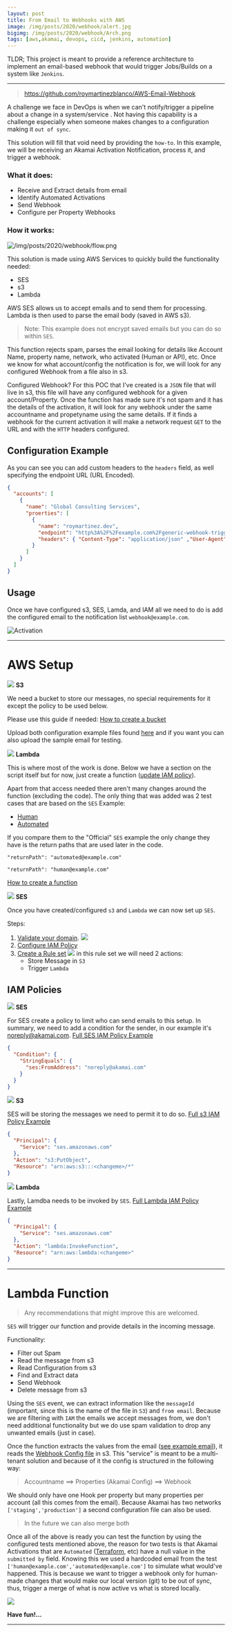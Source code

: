 ```yaml
---
layout: post
title: From Email to Webhooks with AWS
image: /img/posts/2020/webhook/alert.jpg
bigimg: /img/posts/2020/webhook/Arch.png
tags: [aws,akamai, devops, cicd, jenkins, automation]
---
```




TLDR; This project is meant to provide a reference architecture to implement an email-based webhook that would trigger Jobs/Builds on a system like `Jenkins`.

---

> https://github.com/roymartinezblanco/AWS-Email-Webhook

A challenge we face in DevOps is when we can't notify/trigger a pipeline about a change in a system/service . Not having this capability is a challenge especially when someone makes changes to a configuration making it `out of sync`. 

This solution will fill that void need by providing the `how-to`. In this example, we will be receiving an Akamai Activation Notification, process it, and trigger a webhook.

### What it does:
* Receive and Extract details from email
* Identify Automated Activations
* Send Webhook
* Configure per Property Webhooks

### How it works:
![/img/posts/2020/webhook/flow.png](/img/posts/2020/webhook/flow.png)

This solution is made using AWS Services to quickly build the functionality needed:

* SES
* s3
* Lambda

AWS SES allows us to accept emails and to send them for processing. Lambda is then used to parse the email body (saved in AWS s3).

>Note: This example does not encrypt saved emails but you can do so within `SES`.

This function rejects spam, parses the email looking for details like Account Name, property name, network, who activated (Human or API), etc. Once we know for what account/config the notification is for, we will look for any configured Webhook from a file also in s3.

Configured Webhook? For this POC that I've created is a `JSON` file that will live in s3, this file will have any configured webhook for a given account/Property. Once the function has made sure it's not spam and it has the details of the activation, it will look for any webhook under the same accountname and propetyname using the same details. If it finds a webhook for the current activation it will make a network request `GET` to the URL and with the `HTTP` headers configured.

## Configuration Example

As you can see you can add custom headers to the `headers` field, as well specifying the endpoint URL (URL Encoded).

```json
{
  "accounts": [
    {
      "name": "Global Consulting Services",
      "proerties": [
        {
          "name": "roymartinez.dev",
          "endpoint": "http%3A%2F%2Fexample.com%2Fgeneric-webhook-trigger%2Finvoke%3Ftoken%3D<some-token>",
          "headers": { "Content-Type": "application/json" ,"User-Agent":"Webhook"}
        }
      ]
    }
  ]
}
```

## Usage

Once we have configured s3, SES, Lamda, and IAM all we need to do is add the configured email to the notification list `webhook@example.com`.

![Activation](/img/posts/2020/webhook/Notification.jpg)

---

# AWS Setup


![](/img/posts/2020/webhook/s3.png) **S3** 

We need a bucket to store our messages, no special requirements for it except the policy to be used below.

Please use this guide if needed: [How to create a bucket](https://docs.aws.amazon.com/AmazonS3/latest/user-guide/create-bucket.html)

Upload both configuration example files found [here](https://github.com/roymartinezblanco/AWS-Email-Webhook/tree/master/Configuration/) and if you want you can also upload the sample email for testing.


![](/img/posts/2020/webhook/lambda.png) **Lambda**

This is where most of the work is done. Below we have a section on the script itself but for now, just create a function ([update IAM policy](https://github.com/roymartinezblanco/AWS-Email-Webhook/tree/master/Policies/s3.policy.json)).

Apart from that access needed there aren't many changes around the function (excluding the code). The only thing that was added was 2 test cases that are based on the `SES` Example:
* [Human](https://github.com/roymartinezblanco/AWS-Email-Webhook/blob/master/Examples/Human.Testemail.json) 
* [Automated](https://github.com/roymartinezblanco/AWS-Email-Webhook/blob/master/Examples/Human.Testemail.json)

If you compare them to the "Official" `SES` example the only change they have is the return paths that are used later in the code.

```"returnPath": "automated@example.com"```

```"returnPath": "human@example.com"```

[How to create a function](https://docs.aws.amazon.com/lambda/latest/dg/getting-started-create-function.html)


![](/img/posts/2020/webhook/ses.png) **SES**

Once you have created/configured `s3` and `Lambda` we can now set up `SES`.

Steps:
1. [Validate your domain](https://docs.aws.amazon.com/ses/latest/DeveloperGuide/verify-domains.html). ![](/img/posts/2020/webhook/validatedomain.ses.jpg)
2. [Configure IAM Policy](https://docs.aws.amazon.com/ses/latest/DeveloperGuide/sending-authorization-policy-examples.html#sending-authorization-policy-example-from)
3. [Create a Rule set](https://docs.aws.amazon.com/ses/latest/DeveloperGuide/receiving-email-receipt-rule-set.htm) ![](/img/posts/2020/webhook/SES.rules.jpg)
 in this rule set we will need 2 actions:
   * Store Message in `S3`
   * Trigger `Lambda`


## IAM Policies

![](/img/posts/2020/webhook/ses.png) **SES**

For SES create a policy to limit who can send emails to this setup. In summary, we need to add a condition for the sender, in our example it's noreply@akamai.com.
[Full SES IAM Policy Example](https://github.com/roymartinezblanco/AWS-Email-Webhook/blob/master/Policies/ses.policy.json)

```json
{
  "Condition": {
    "StringEquals": {
      "ses:FromAddress": "noreply@akamai.com"
    }
  }
}
```

![](/img/posts/2020/webhook/s3.png) **S3**

SES will be storing the messages we need to permit it to do so. [Full s3 IAM Policy Example](https://github.com/roymartinezblanco/AWS-Email-Webhook/blob/master/Policies/s3.policy.json) 

```json
{
  "Principal": {
    "Service": "ses.amazonaws.com"
  },
  "Action": "s3:PutObject",
  "Resource": "arn:aws:s3:::<changeme>/*"
}
```

![](/img/posts/2020/webhook/lambda.png) **Lambda**

Lastly, Lamdba needs to be invoked by `SES`. [Full Lambda IAM Policy Example](https://github.com/roymartinezblanco/AWS-Email-Webhook/blob/master/Policies/lambda.policy.json)

```json
{
  "Principal": {
    "Service": "ses.amazonaws.com"
  },
  "Action": "lambda:InvokeFunction",
  "Resource": "arn:aws:lambda:<changeme>"
}
```

---
# Lambda Function

> Any recommendations that might improve this are welcomed.

`SES` will trigger our function and provide details in the incoming message.

Functionality:
* Filter out Spam
* Read the message from s3
* Read Configuration from s3
* Find and Extract data
* Send Webhook
* Delete message from s3

Using the `SES` event, we can extract information like the `messageId` (important, since this is the name of the file in `S3`) and `from email`. Because we are filtering with `IAM` the emails we accept messages from, we don't need additional functionality but we do use spam validation to drop any unwanted emails (just in case).

Once the function extracts the values from the email ([see example email](https://github.com/roymartinezblanco/AWS-Email-Webhook/blob/master/Examples/Email.txt)), it reads the [Webhook Config file](https://github.com/roymartinezblanco/AWS-Email-Webhook/blob/master/Configuration/production-webhooks.json) in s3. This "service" is meant to be a multi-tenant solution and because of it the config is structured in the following way:

> Accountname ==> Properties (Akamai Config) ==> Webhook

We should only have one Hook per property but many properties per account (all this comes from the email). Because Akamai has two networks `['staging','production']` a second configuration file can also be used.

> In the future we can also merge both

Once all of the above is ready you can test the function by using the configured tests mentioned above, the reason for two tests is that Akamai Activations that are `Automated` ([Terraform](https://www.terraform.io/docs/providers/akamai/index.html), etc) have a null value in the `submitted by` field. Knowing this we used a hardcoded email from the test `['human@example.com','automated@example.com']` to simulate what would've happened. This is because we want to trigger a webhook only for human-made changes that would make our local version (git) to be out of sync, thus, trigger a merge of what is now active vs what is stored locally.

![](/img/posts/2020/webhook/lamdbalog.jpg)

**Have fun!...**

---